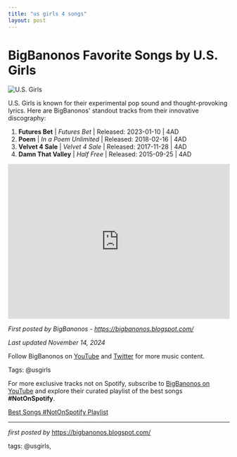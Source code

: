 ```yaml
---
title: "us girls 4 songs"
layout: post
---
```

<h1>BigBanonos Favorite Songs by U.S. Girls</h1>
<img src="https://media.pitchfork.com/photos/5a958f2f295e795e002fb3a8/16:9/w_1280,c_limit/Darlene-Shrugg.jpg" alt="U.S. Girls"> <p>U.S. Girls is known for their experimental pop sound and thought-provoking lyrics. Here are BigBanonos' standout tracks from their innovative discography:</p> <ol> <li><strong>Futures Bet</strong> | <em>Futures Bet</em> | Released: 2023-01-10 | 4AD</li> <li><strong>Poem</strong> | <em>In a Poem Unlimited</em> | Released: 2018-02-16 | 4AD</li> <li><strong>Velvet 4 Sale</strong> | <em>Velvet 4 Sale</em> | Released: 2017-11-28 | 4AD</li> <li><strong>Damn That Valley</strong> | <em>Half Free</em> | Released: 2015-09-25 | 4AD</li>
</ol> <div> <iframe src="https://open.spotify.com/embed/playlist/5mnV9OJDFxnzvOlIEn5cH8?utm_source=generator" width="100%" height="352" frameborder="0" allowfullscreen="" allow="autoplay; clipboard-write; encrypted-media; fullscreen; picture-in-picture" loading="lazy"></iframe>
</div> <p><em>First posted by BigBanonos - <a href="https://bigbanonos.blogspot.com/">https://bigbanonos.blogspot.com/</a></em></p>
<p><em>Last updated November 14, 2024</em></p>
<p>Follow BigBanonos on <a href="https://www.youtube.com/@BigBanonos">YouTube</a> and <a href="https://x.com/bigbanonos">Twitter</a> for more music content.</p>
<p>Tags: @usgirls</p>


<!--Subscribe and Playlist Links-->
<div>
    <p>For more exclusive tracks not on Spotify, subscribe to <a href="https://www.youtube.com/@BigBanonos" target="_blank">BigBanonos on YouTube</a> and explore their curated playlist of the best songs <strong>#NotOnSpotify</strong>.</p>
    <p><a href="https://www.youtube.com/playlist?list=PLtuNtuTatqI0kFahUCbtbfenC_ET5O_tr" target="_blank">Best Songs #NotOnSpotify Playlist<br /></a></p></div>

<hr />

<p><em>first posted by</em> <a href="https://bigbanonos.blogspot.com/" rel="noopener" target="_new">https://bigbanonos.blogspot.com/</a></p>

<p>tags: @usgirls,</p>
